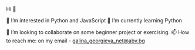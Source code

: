   Hi 👋

 👀 I’m interested in Python and JavaScript
 🌱 I’m currently learning Python

 💞️ I’m looking to collaborate on some beginner project or exercising.
 📫 How to reach me: on my email - galina_georgieva_net@abv.bg




<!---
GalkaKG/GalkaKG is a ✨ special ✨ repository because its `README.md` (this file) appears on your GitHub profile.
You can click the Preview link to take a look at your changes.

--->
